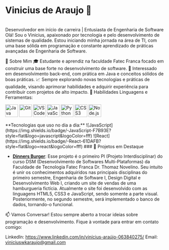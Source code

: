 <h1>Vinicius de Araujo 👋</h1> <br>
Desenvolvedor em início de carreira | Entusiasta de Engenharia de Software
Olá! Sou o Vinicius, apaixonado por tecnologia e pelo desenvolvimento de sistemas de qualidade. Estou iniciando minha jornada na área de TI, com uma base sólida em programação e constante aprendizado de práticas avançadas de Engenharia de Software.

🌟 Sobre Mim
🎓 Estudante e aprendiz na faculdade Fatec Franca focado em construir uma base forte no desenvolvimento de software.
🔎 Interessado em desenvolvimento back-end, com prática em Java e conceitos sólidos de boas práticas.
📈 Sempre explorando novas tecnologias e práticas de qualidade, visando aprimorar habilidades e adquirir experiência para contribuir com projetos de alto impacto.
🚀 Habilidades
Linguagens e Ferramentas:

<p align="left"> <img src="https://cdn.jsdelivr.net/gh/devicons/devicon/icons/java/java-original.svg" alt="Java" width="40" height="40"/> <img src="https://cdn.jsdelivr.net/gh/devicons/devicon/icons/git/git-original.svg" alt="Git" width="40" height="40"/> <img src="https://cdn.jsdelivr.net/gh/devicons/devicon/icons/vscode/vscode-original.svg" alt="VS Code" width="40" height="40"/> <img src="https://cdn.jsdelivr.net/gh/devicons/devicon/icons/javascript/javascript-original.svg" alt="JavaScript" width="40" height="40"/> <img src="https://cdn.jsdelivr.net/gh/devicons/devicon/icons/python/python-original.svg" alt="Python" width="40" height="40"/> <img src="https://cdn.jsdelivr.net/gh/devicons/devicon/icons/css3/css3-original.svg" alt="CSS3" width="40" height="40"/> <img src="https://cdn.jsdelivr.net/gh/devicons/devicon/icons/nodejs/nodejs-original.svg" alt="Node.js" width="40" height="40"/> </p>
**Tecnologias que uso no dia a dia:**
![JavaScript](https://img.shields.io/badge/-JavaScript-F7B93E?style=flat&logo=javascript&logoColor=fff)
![React](https://img.shields.io/badge/-React-61DAFB?style=flat&logo=react&logoColor=fff)
### 📌 Projetos em Destaque

- [**Dinners Burger**](https://github.com/Viniciussinc/Pi_1_Semestre): Esse projeto é o primeiro PI (Projeto Interdisciplinar) do curso DSM (Desenvolvimento de Softwares Multi-Plataformas) da Faculdade de Tecnologia Fatec Franca Dr. Thomaz Novelino. Seu intuito é unir os conhecimentos adquiridos nas principais disciplinas do primeiro semestre, Engenharia de Software I, Design Digital e Desenvolvimento Web I, criando um site de vendas de uma hamburgueria fictícia. Atualmente o site foi desenvolvido com as linguagens HTML5, CSS3 e JavaScript, sendo somente a parte visual. Posteriormente, no segundo semestre, será implementado o banco de dados, tornando-o funcional.




📫 Vamos Conversar!
Estou sempre aberto a trocar ideias sobre programação e desenvolvimento. Fique à vontade para entrar em contato comigo:

LinkedIn: https://www.linkedin.com/in/vinícius-araújo-063840275/
Email: viniciuswkaraujo@gmail.com
